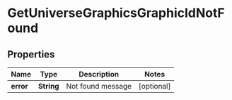 
# GetUniverseGraphicsGraphicIdNotFound

## Properties
Name | Type | Description | Notes
------------ | ------------- | ------------- | -------------
**error** | **String** | Not found message |  [optional]



